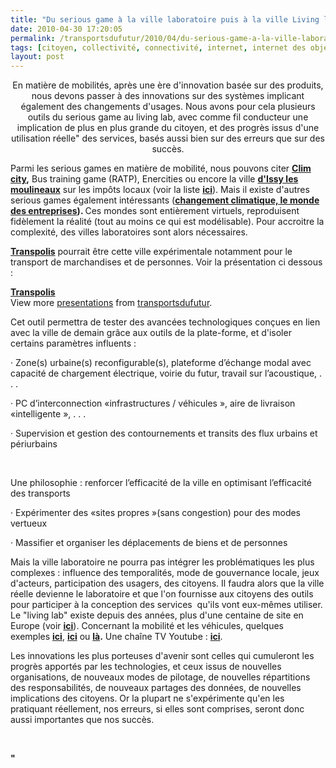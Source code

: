 ```yaml
---
title: "Du serious game à la ville laboratoire puis à la ville Living lab''"
date: 2010-04-30 17:20:05
permalink: /transportsdufutur/2010/04/du-serious-game-a-la-ville-laboratoire-puis-a-la-ville-living-lab.html
tags: [citoyen, collectivité, connectivité, internet, internet des objets, living lab, partage de données]
layout: post
---
```


<p style="text-align: center">En matière de mobilités, après une ère d'innovation basée sur des produits, nous devons passer à des innovations sur des systèmes implicant également des changements d'usages. Nous avons pour cela plusieurs outils du serious game au living lab, avec comme fil conducteur une implication de plus en plus grande du citoyen, et des progrès issus d'une utilisation réelle" des services, basés aussi bien sur des erreurs que sur des succès. </p> <p>Parmi les serious games en matière de mobilité, nous pouvons citer <a href=""http://climcity.cap-sciences.net/"" target=""_blank""><strong>Clim city</strong></a><strong>,</strong> Bus training game (RATP), Enercities ou encore la ville <strong><a href=""http://www.issy.com/index.php/fr/citoyens/finances_locales/issy_une_ville_qui_compte/issy_lance_un_serious_game_sur_les_impots_locaux"" target=""_blank"">d'Issy les moulineaux</a></strong> sur les impôts locaux (voir la liste <strong><a href=""http://www.e-virtuoses.net/detail_atelier8.php"" target=""_blank"">ici</a></strong>). Mais il existe d'autres serious games également intéressants (<a href=""http://www.e-virtuoses.net/detail_atelier9.php"" target=""_blank""><strong>changement climatique, le monde des entreprises</strong></a><strong>). </strong>Ces mondes sont entièrement virtuels, reproduisent fidèlement la réalité (tout au moins ce qui est modélisable). Pour accroitre la complexité, des villes laboratoires sont alors nécessaires. </p> <p> </p>  <!--more-->  <p><strong><a href=""http://www.lutb.fr/Animation.408.0.html"" target=""_blank"">Transpolis</a></strong> pourrait être cette ville expérimentale notamment pour le transport de marchandises et de personnes. Voir la présentation ci dessous :</p> <div id=""__ss_3920243""><strong><a href=""http://www.slideshare.net/transportsdufutur/transpolis-3920243"" title=""Transpolis"">Transpolis</a></strong>   <div>View more <a href=""http://www.slideshare.net/"">presentations</a> from <a href=""http://www.slideshare.net/transportsdufutur"">transportsdufutur</a>.</div></div><span><span> <p align=""justify"" class=""MsoNormal""><span>Cet outil permettra de tester des avancées technologiques conçues en lien avec la ville de demain grâce aux outils de la plate-forme, et d'isoler certains paramètres influents :</span></p></span></span> <p style=""text-align: justify""><span><span>·<span> </span></span></span><span dir=""ltr""><span>Zone(s) urbaine(s) reconfigurable(s), plateforme d’échange modal avec capacité de chargement électrique, voirie du futur, travail sur l’acoustique, . . .</span></span></p> <p align=""justify"" class=""MsoNormal""><span><span>·<span> </span></span></span><span dir=""ltr""><span>PC d’interconnection «infrastructures / véhicules », aire de livraison «intelligente », . . .</span></span></p> <p align=""justify"" class=""MsoNormal""><span><span>·<span> </span></span></span><span dir=""ltr""><span>Supervision et gestion des contournements et transits des flux urbains et périurbains</span></span></p> <p align=""justify"" class=""MsoNormal""><span></span> </p> <p align=""justify"" class=""MsoNormal""><span>Une philosophie : renforcer l’efficacité de la ville en optimisant l’efficacité des transports</span></p> <p align=""justify"" class=""MsoNormal""><span><span>·<span> </span></span></span><span dir=""ltr""><span>Expérimenter des «sites propres »(sans congestion) pour des modes vertueux</span></span></p> <p align=""justify"" class=""MsoNormal""><span><span>·<span> </span></span></span><span dir=""ltr""><span>Massifier et organiser les déplacements de biens et de personnes</span></span></p> <p>Mais la ville laboratoire ne pourra pas intégrer les problématiques les plus complexes : influence des temporalités, mode de gouvernance locale, jeux d'acteurs, participation des usagers, des citoyens. Il faudra alors que la ville réelle devienne le laboratoire et que l'on fournisse aux citoyens des outils pour participer à la conception des services  qu'ils vont eux-mêmes utiliser. Le "living lab" existe depuis des années, plus d'une centaine de site en Europe (voir <strong><a href=""http://www.openlivinglabs.eu/"" target=""_blank"">ici</a></strong>). Concernant la mobilité et les véhicules, quelques exemples <strong><a href=""http://www.viktoria.se/node/5850"" target=""_blank"">ici</a></strong>, <strong><a href=""http://www.livinglabs-global.com/"" target=""_blank"">ici</a></strong> ou <a href=""http://www.livinglabs-global.com/showcase/showcase/392/bringbuddy.aspx"" target=""_blank""><strong>là</strong></a><strong>.</strong> Une chaîne TV Youtube : <strong><a href=""http://www.youtube.com/user/livinglabsglobal"" target=""_blank"">ici</a></strong>.</p> <p>Les innovations les plus porteuses d'avenir sont celles qui cumuleront les progrès apportés par les technologies, et ceux issus de nouvelles organisations, de nouveaux modes de pilotage, de nouvelles répartitions des responsabilités, de nouveaux partages des données, de nouvelles implications des citoyens. Or la plupart ne s'expérimente qu'en les pratiquant réellement, nos erreurs, si elles sont comprises, seront donc aussi importantes que nos succès.</p> <p><strong> </p>"
